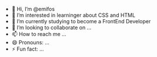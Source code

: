 - 👋 Hi, I’m @emifos
- 👀 I’m interested in learninger about CSS and HTML
- 🌱 I’m currently studying to become a FrontEnd Developer
- 💞️ I’m looking to collaborate on ...
- 📫 How to reach me ...
- 😄 Pronouns: ...
- ⚡ Fun fact: ...

<!---
emifos/emifos is a ✨ special ✨ repository because its `README.md` (this file) appears on your GitHub profile.
You can click the Preview link to take a look at your changes.
--->
